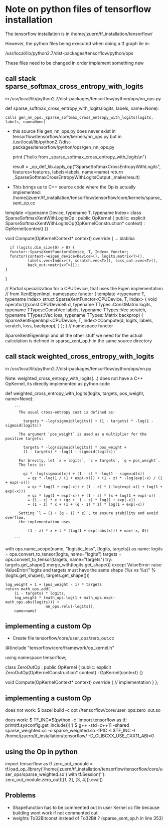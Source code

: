 # Note on python files of tensorflow installation

The tensorflow installation is in /home/jzuern/tf_installation/tensorflow/

However, the python files being executed when doing a tf graph lie in:

/usr/local/lib/python2.7/dist-packages/tensorflow/python/ops

These files need to be changed in order implement something new


## call stack sparse_softmax_cross_entropy_with_logits


in /usr/local/lib/python2.7/dist-packages/tensorflow/python/ops/nn_ops.py 

  def sparse_softmax_cross_entropy_with_logits(logits, labels, name=None):
    
    calls gen_nn_ops._sparse_softmax_cross_entropy_with_logits(logits, labels, name=None)


- this source file gen_nn_ops.py does never exist in tensorflow/tensorflow/core/kernels/nn_ops.py but in
/usr/local/lib/python2.7/dist-packages/tensorflow/python/ops/gen_nn_ops.py

  print ("hello from _sparse_softmax_cross_entropy_with_logits\n")

  result = _op_def_lib.apply_op("SparseSoftmaxCrossEntropyWithLogits",
                                features=features, labels=labels, name=name)
  return _SparseSoftmaxCrossEntropyWithLogitsOutput._make(result)


- This brings us to C++ source code where the Op is actually implemented:
/home/jzuern/tf_installation/tensorflow/tensorflow/core/kernels/sparse_xent_op.cc

template <typename Device, typename T, typename Index>
class SparseSoftmaxXentWithLogitsOp : public OpKernel {
 public:
  explicit SparseSoftmaxXentWithLogitsOp(OpKernelConstruction* context)
      : OpKernel(context) {}

  void Compute(OpKernelContext* context) override {
  ... blablba


      if (logits.dim_size(0) > 0) {
      functor::SparseXentFunctor<Device, T, Index> functor;
      functor(context->eigen_device<Device>(), logits.matrix<T>(),
              labels.vec<Index>(), scratch.vec<T>(), loss_out->vec<T>(),
              back_out->matrix<T>());
    }
}

// Partial specialization for a CPUDevice, that uses the Eigen implementation
// from XentEigenImpl.
namespace functor {
template <typename T, typename Index>
struct SparseXentFunctor<CPUDevice, T, Index> {
  void operator()(const CPUDevice& d, typename TTypes<T>::ConstMatrix logits,
                  typename TTypes<Index>::ConstVec labels,
                  typename TTypes<T>::Vec scratch, typename TTypes<T>::Vec loss,
                  typename TTypes<T>::Matrix backprop) {
    SparseXentEigenImpl<CPUDevice, T, Index>::Compute(d, logits, labels,
                                                      scratch, loss, backprop);
  }
};
}  // namespace functor


SparseXentEigenImpl and all the other stuff we need for the actual calculation is defined in sparse_xent_op.h in the same source directory



## call stack weighted_cross_entropy_with_logits


in /usr/local/lib/python2.7/dist-packages/tensorflow/python/ops/nn.py 


Note: weighted_cross_entropy_with_logits(...) does not have a C++ OpKernel, its directly implemented as python code

def weighted_cross_entropy_with_logits(logits, targets, pos_weight, name=None):


		```
		  The usual cross-entropy cost is defined as:

		    targets * -log(sigmoid(logits)) + (1 - targets) * -log(1 - sigmoid(logits))

		  The argument `pos_weight` is used as a multiplier for the positive targets:

		    targets * -log(sigmoid(logits)) * pos_weight +
			(1 - targets) * -log(1 - sigmoid(logits))

		  For brevity, let `x = logits`, `z = targets`, `q = pos_weight`.
		  The loss is:

			qz * -log(sigmoid(x)) + (1 - z) * -log(1 - sigmoid(x))
		      = qz * -log(1 / (1 + exp(-x))) + (1 - z) * -log(exp(-x) / (1 + exp(-x)))
		      = qz * log(1 + exp(-x)) + (1 - z) * (-log(exp(-x)) + log(1 + exp(-x)))
		      = qz * log(1 + exp(-x)) + (1 - z) * (x + log(1 + exp(-x))
		      = (1 - z) * x + (qz +  1 - z) * log(1 + exp(-x))
		      = (1 - z) * x + (1 + (q - 1) * z) * log(1 + exp(-x))

		  Setting `l = (1 + (q - 1) * z)`, to ensure stability and avoid overflow,
		  the implementation uses

		      (1 - z) * x + l * (log(1 + exp(-abs(x))) + max(-x, 0))

		```



with ops.name_scope(name, "logistic_loss", [logits, targets]) as name:
    logits = ops.convert_to_tensor(logits, name="logits")
    targets = ops.convert_to_tensor(targets, name="targets")
    try:
      targets.get_shape().merge_with(logits.get_shape())
    except ValueError:
      raise ValueError("logits and targets must have the same shape (%s vs %s)"
                       % (logits.get_shape(), targets.get_shape()))


    log_weight = 1 + (pos_weight - 1) * targets
    return math_ops.add(
        (1 - targets) * logits,
        log_weight * (math_ops.log(1 + math_ops.exp(-math_ops.abs(logits))) +
                      nn_ops.relu(-logits)),
        name=name)




## implementing a custom Op


- Create file tensorflow/core/user_ops/zero_out.cc


(#)include "tensorflow/core/framework/op_kernel.h"

using namespace tensorflow;

class ZeroOutOp : public OpKernel {
 public:
  explicit ZeroOutOp(OpKernelConstruction* context) : OpKernel(context) {}

  void Compute(OpKernelContext* context) override {
     // implementation
  }
};





## implementing a custom Op


does not work:
$ bazel build -c opt //tensorflow/core/user_ops:zero_out.so

does work:
$ TF_INC=$(python -c 'import tensorflow as tf; print(tf.sysconfig.get_include())')
$ g++ -std=c++11 -shared sparse_weighted.cc -o sparse_weighted.so -fPIC -I $TF_INC -I /home/jzuern/tf_installation/tensorflow/ -D_GLIBCXX_USE_CXX11_ABI=0


## using the Op in python

import tensorflow as tf
zero_out_module = tf.load_op_library('/home/jzuern/tf_installation/tensorflow/tensorflow/core/user_ops/sparse_weighted.so')
with tf.Session(''):
  zero_out_module.zero_out([[1, 2], [3, 4]]).eval()




## Problems

- Shapefunction has to be commented out in user Kernel cc file because building wont work if not commented out
- weights To32Bitconst instead of To32Bit ? (sparse_xent_op.h in line 353)

